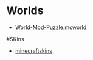 # Worlds
* [World-Mod-Puzzle.mcworld](https://www.mediafire.com/file/6ksibiyffz005g5/World-Mod-Puzzle.mcworld/file)

#SKins
* [minecraftskins](https://www.minecraftskins.com/profile/4725772/willeyeamm)
